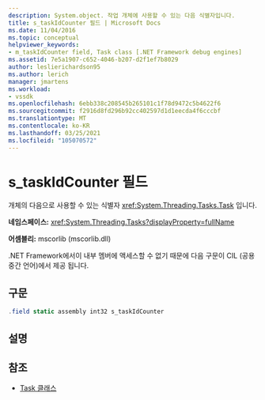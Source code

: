 ```yaml
---
description: System.object. 작업 개체에 사용할 수 있는 다음 식별자입니다.
title: s_taskIdCounter 필드 | Microsoft Docs
ms.date: 11/04/2016
ms.topic: conceptual
helpviewer_keywords:
- m_taskIdCounter field, Task class [.NET Framework debug engines]
ms.assetid: 7e5a1907-c652-4046-b207-d2f1ef7b8029
author: leslierichardson95
ms.author: lerich
manager: jmartens
ms.workload:
- vssdk
ms.openlocfilehash: 6ebb338c208545b265101c1f78d9472c5b4622f6
ms.sourcegitcommit: f2916d8fd296b92cc402597d1d1eecda4f6cccbf
ms.translationtype: MT
ms.contentlocale: ko-KR
ms.lasthandoff: 03/25/2021
ms.locfileid: "105070572"
---
```

# <a name="s_taskidcounter-field"></a>s_taskIdCounter 필드
개체의 다음으로 사용할 수 있는 식별자 <xref:System.Threading.Tasks.Task> 입니다.

 **네임스페이스:** <xref:System.Threading.Tasks?displayProperty=fullName>

 **어셈블리:** mscorlib (mscorlib.dll)

 .NET Framework에서이 내부 멤버에 액세스할 수 없기 때문에 다음 구문이 CIL (공용 중간 언어)에서 제공 됩니다.

## <a name="syntax"></a>구문

```csharp
.field static assembly int32 s_taskIdCounter
```

## <a name="remarks"></a>설명

## <a name="see-also"></a>참조
- [Task 클래스](../../extensibility/debugger/task-class-internal-members.md)
